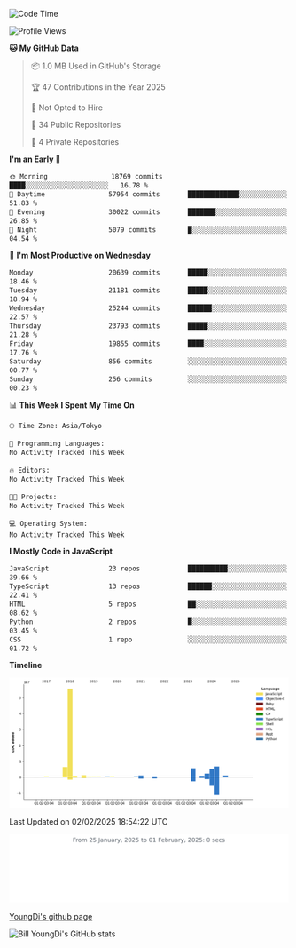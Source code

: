 <!--START_SECTION:waka-->
![Code Time](http://img.shields.io/badge/Code%20Time-1%2C164%20hrs%2032%20mins-blue)

![Profile Views](http://img.shields.io/badge/Profile%20Views-0-blue)

**🐱 My GitHub Data** 

> 📦 1.0 MB Used in GitHub's Storage 
 > 
> 🏆 47 Contributions in the Year 2025
 > 
> 🚫 Not Opted to Hire
 > 
> 📜 34 Public Repositories 
 > 
> 🔑 4 Private Repositories 
 > 
**I'm an Early 🐤** 

```text
🌞 Morning                18769 commits       ████░░░░░░░░░░░░░░░░░░░░░   16.78 % 
🌆 Daytime                57954 commits       █████████████░░░░░░░░░░░░   51.83 % 
🌃 Evening                30022 commits       ███████░░░░░░░░░░░░░░░░░░   26.85 % 
🌙 Night                  5079 commits        █░░░░░░░░░░░░░░░░░░░░░░░░   04.54 % 
```
📅 **I'm Most Productive on Wednesday** 

```text
Monday                   20639 commits       █████░░░░░░░░░░░░░░░░░░░░   18.46 % 
Tuesday                  21181 commits       █████░░░░░░░░░░░░░░░░░░░░   18.94 % 
Wednesday                25244 commits       ██████░░░░░░░░░░░░░░░░░░░   22.57 % 
Thursday                 23793 commits       █████░░░░░░░░░░░░░░░░░░░░   21.28 % 
Friday                   19855 commits       ████░░░░░░░░░░░░░░░░░░░░░   17.76 % 
Saturday                 856 commits         ░░░░░░░░░░░░░░░░░░░░░░░░░   00.77 % 
Sunday                   256 commits         ░░░░░░░░░░░░░░░░░░░░░░░░░   00.23 % 
```


📊 **This Week I Spent My Time On** 

```text
🕑︎ Time Zone: Asia/Tokyo

💬 Programming Languages: 
No Activity Tracked This Week

🔥 Editors: 
No Activity Tracked This Week

🐱‍💻 Projects: 
No Activity Tracked This Week

💻 Operating System: 
No Activity Tracked This Week
```

**I Mostly Code in JavaScript** 

```text
JavaScript               23 repos            ██████████░░░░░░░░░░░░░░░   39.66 % 
TypeScript               13 repos            ██████░░░░░░░░░░░░░░░░░░░   22.41 % 
HTML                     5 repos             ██░░░░░░░░░░░░░░░░░░░░░░░   08.62 % 
Python                   2 repos             █░░░░░░░░░░░░░░░░░░░░░░░░   03.45 % 
CSS                      1 repo              ░░░░░░░░░░░░░░░░░░░░░░░░░   01.72 % 
```



**Timeline**

![Lines of Code chart](https://raw.githubusercontent.com/Youngdi/Youngdi/master/assets/bar_graph.png)


 Last Updated on 02/02/2025 18:54:22 UTC
<!--END_SECTION:waka-->

![wakatime](./images/stat.svg)

[YoungDi's github page](https://youngdi.github.io)

![Bill YoungDi's GitHub stats](https://github-readme-stats.vercel.app/api?username=youngdi&count_private=true&show_icons=true)
